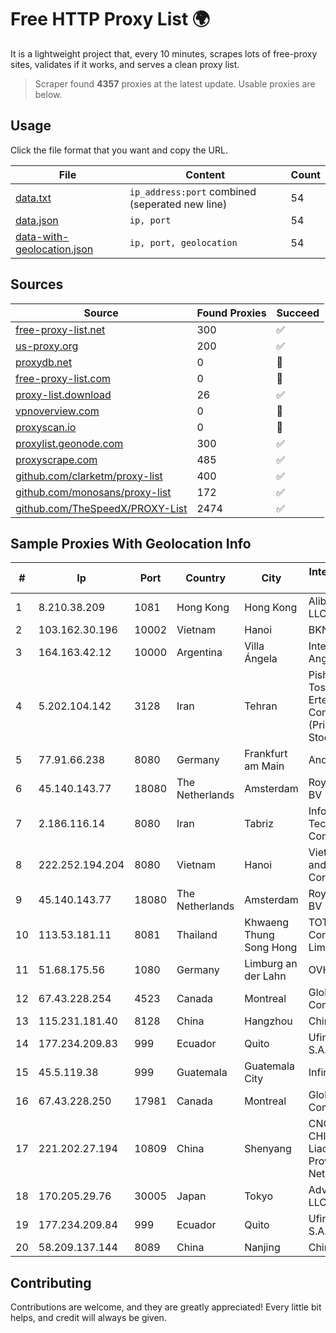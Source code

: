 
# Free HTTP Proxy List 🌍

It is a lightweight project that, every 10 minutes, scrapes lots of free-proxy sites, validates if it works, and serves a clean proxy list.


> Scraper found **4357** proxies at the latest update. Usable proxies are below.

## Usage

Click the file format that you want and copy the URL.


|File|Content|Count|
|----|-------|-----|
|[data.txt](https://raw.githubusercontent.com/themiralay/Proxy-List-World/master/data.txt)|`ip_address:port` combined (seperated new line)|54|
|[data.json](https://raw.githubusercontent.com/themiralay/Proxy-List-World/master/data.json)|`ip, port`|54|
|[data-with-geolocation.json](https://raw.githubusercontent.com/themiralay/Proxy-List-World/master/data-with-geolocation.json)|`ip, port, geolocation`|54|

## Sources

|Source|Found Proxies|Succeed|
|------|-------------|-------|
|[free-proxy-list.net](https://free-proxy-list.net)|300|✅|
|[us-proxy.org](https://www.us-proxy.org)|200|✅|
|[proxydb.net](http://proxydb.net)|0|🚫|
|[free-proxy-list.com](https://free-proxy-list.com/?page=&port=&type%5B%5D=http&type%5B%5D=https&up_time=0&search=Search)|0|🚫|
|[proxy-list.download](https://www.proxy-list.download/HTTP)|26|✅|
|[vpnoverview.com](https://vpnoverview.com/privacy/anonymous-browsing/free-proxy-servers)|0|🚫|
|[proxyscan.io](https://www.proxyscan.io)|0|🚫|
|[proxylist.geonode.com](https://proxylist.geonode.com/api/proxy-list?limit=300&page=1&sort_by=lastChecked&sort_type=desc&protocols=http,https)|300|✅|
|[proxyscrape.com](https://api.proxyscrape.com/v2/?request=displayproxies&protocol=http&timeout=10000&country=all&ssl=all&anonymity=all)|485|✅|
|[github.com/clarketm/proxy-list](https://raw.githubusercontent.com/clarketm/proxy-list/master/proxy-list-raw.txt)|400|✅|
|[github.com/monosans/proxy-list](https://raw.githubusercontent.com/monosans/proxy-list/main/proxies/http.txt)|172|✅|
|[github.com/TheSpeedX/PROXY-List](https://raw.githubusercontent.com/TheSpeedX/PROXY-List/master/http.txt)|2474|✅|


## Sample Proxies With Geolocation Info

|#|Ip|Port|Country|City|Internet Service Provider|
|-|--|----|-------|----|-------------------------|
|1|8.210.38.209|1081|Hong Kong|Hong Kong|Alibaba.com LLC|
|2|103.162.30.196|10002|Vietnam|Hanoi|BKNS|
|3|164.163.42.12|10000|Argentina|Villa Ángela|Interret Villa Angela SRL|
|4|5.202.104.142|3128|Iran|Tehran|Pishgaman Toseeh Ertebatat Company (Private Joint Stock)|
|5|77.91.66.238|8080|Germany|Frankfurt am Main|Andrii Hrosh|
|6|45.140.143.77|18080|The Netherlands|Amsterdam|RoyaleHosting BV|
|7|2.186.116.14|8080|Iran|Tabriz|Information Technology Company|
|8|222.252.194.204|8080|Vietnam|Hanoi|VietNam Post and Telecom Corporation|
|9|45.140.143.77|18080|The Netherlands|Amsterdam|RoyaleHosting BV|
|10|113.53.181.11|8081|Thailand|Khwaeng Thung Song Hong|TOT Public Company Limited|
|11|51.68.175.56|1080|Germany|Limburg an der Lahn|OVH SAS|
|12|67.43.228.254|4523|Canada|Montreal|GloboTech Communications|
|13|115.231.181.40|8128|China|Hangzhou|China Telecom|
|14|177.234.209.83|999|Ecuador|Quito|Ufinet Panama S.A.|
|15|45.5.119.38|999|Guatemala|Guatemala City|Infinitum S.A.|
|16|67.43.228.250|17981|Canada|Montreal|GloboTech Communications|
|17|221.202.27.194|10809|China|Shenyang|CNC Group CHINA169 Liaoning Province Network|
|18|170.205.29.76|30005|Japan|Tokyo|Advin Services LLC|
|19|177.234.209.84|999|Ecuador|Quito|Ufinet Panama S.A.|
|20|58.209.137.144|8089|China|Nanjing|China Telecom|



## Contributing

Contributions are welcome, and they are greatly appreciated! Every
little bit helps, and credit will always be given.

